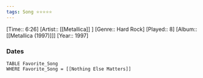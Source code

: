 ```yaml
---
tags: Song ⭐⭐⭐⭐⭐ 
---
```

[Time:: 6:26]
[Artist:: [[Metallica]] ]
[Genre:: Hard Rock]
[Played:: 8]
[Album:: [[Metallica (1997)]]]
[Year:: 1997]
### Dates
````dataview
TABLE Favorite_Song
WHERE Favorite_Song = [[Nothing Else Matters]]
````